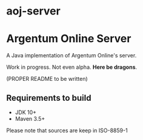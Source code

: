 # aoj-server
# Argentum Online Server
 
A Java implementation of Argentum Online's server.

Work in progress. Not even alpha. __Here be dragons__.

(PROPER README to be written)

## Requirements to build

* JDK 10+
* Maven 3.5+

Please note that sources are keep in ISO-8859-1